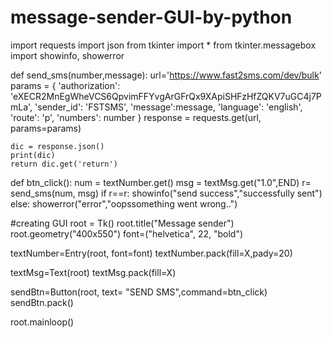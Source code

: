 # message-sender-GUI-by-python
import requests
import json
from tkinter import *
from tkinter.messagebox import showinfo, showerror


def send_sms(number,message):
    url='https://www.fast2sms.com/dev/bulk'
    params = {
        'authorization': 'eXECR2MnEgWheVCS6QpvimFFYvgArGFrQx9XApiSHFzHfZQKV7uGC4j7PmLa',
        'sender_id': 'FSTSMS',
        'message':message,
        'language': 'english',
        'route': 'p',
        'numbers': number
    }
    response = requests.get(url, params=params)

    dic = response.json()
    print(dic)
    return dic.get('return')

def btn_click():
    num = textNumber.get()
    msg = textMsg.get("1.0",END)
    r= send_sms(num, msg)
    if r==r:
        showinfo("send success","successfully sent")
    else:
        showerror("error","oopssomething went wrong..")


#creating GUI
root = Tk()
root.title("Message sender")
root.geometry("400x550")
font=("helvetica", 22, "bold")

textNumber=Entry(root, font=font)
textNumber.pack(fill=X,pady=20)

textMsg=Text(root)
textMsg.pack(fill=X)

sendBtn=Button(root, text= "SEND SMS",command=btn_click)
sendBtn.pack()

root.mainloop()
